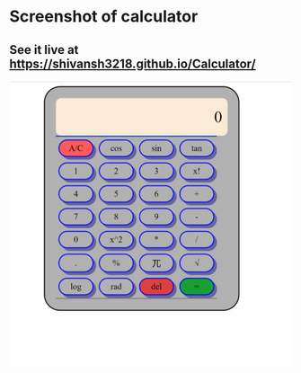 # Screenshot of calculator

## See it live at  https://shivansh3218.github.io/Calculator/


<img src = "Calculator.png">
